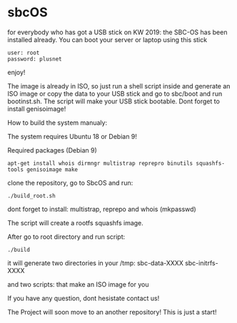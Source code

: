 # sbcOS


for everybody who has got a USB stick on KW 2019: the SBC-OS has been
installed already. You can boot your server or laptop using this stick
```
user: root
password: plusnet

```

enjoy!


The image is already in ISO, so just run a shell script inside and generate
an ISO image or copy the data to your USB stick and go to sbc/boot and run
bootinst.sh. The script will make your USB stick bootable. Dont forget to install genisoimage!


How to build the system manualy:

The system requires Ubuntu 18 or Debian 9!

Required packages (Debian 9)

```
apt-get install whois dirmngr multistrap reprepro binutils squashfs-tools genisoimage make
```

clone the repository, go to SbcOS and run:

```
./build_root.sh
```

dont forget to install: multistrap, reprepo and whois (mkpasswd)

The script will create a rootfs squashfs image.

After go to root directory and run script:

```
./build

```

it will generate two directories in your /tmp:
sbc-data-XXXX
sbc-initrfs-XXXX

and two scripts: that make an ISO image for you 


If you have any question, dont hesistate contact us!

The Project will soon move to an another repository! This is just a start!



